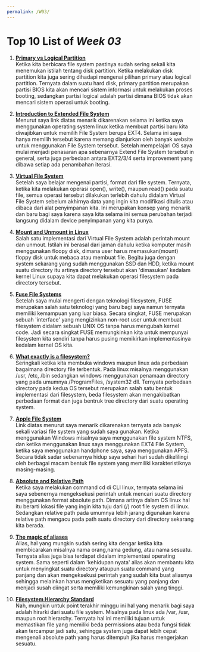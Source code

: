 ```yaml
---
permalink: /W03/
---
```


# Top 10 List of _Week 03_

1. [**Primary vs Logical Partition**](https://www.easeus.com/partition-master/logical-vs-primary.html)<br>
Ketika kita berbicara file system pastinya sudah sering sekali kita menemukan istilah tentang disk partition. Ketika melakukan disk partition kita juga sering dihadapi mengenai pilihan primary atau logical partition. Ternyata dalam suatu hard disk, primary partition merupakan partisi BIOS kita akan mencari sistem informasi untuk melakukan proses booting, sedangkan partisi logical adalah partisi dimana BIOS tidak akan mencari sistem operasi untuk booting.

2. [**Introduction to Extended File System**](https://www.linuxsec.org/2016/11/mengenal-file-system-ext2-ext3-ext4-di.html)<br>
Menurut saya link diatas menarik dikarenakan selama ini ketika saya menggunakan operating system linux ketika membuat partisi baru kita diwajibkan untuk memilih File System berupa EXT4. Selama ini saya hanya memilih tersebut karena memang dianjurkan oleh banyak website untuk menggunakan File System tersebut. Setelah mempelajari OS saya mulai menjadi penasaran apa sebenarnya Extend File System tersebut in general, serta juga perbedaan antara EXT2/3/4 serta improvement yang dibawa setiap ada penambahan iterasi.

3. [**Virtual File System**](https://opensource.com/article/19/3/virtual-filesystems-linux)<br>
Setelah saya belajar mengenai partisi, format dari file system. Ternyata, ketika kita melakukan operasi open(), write(), maupun read() pada suatu file, semua operasi tersebut dilakukan terlebih dahulu didalam Virtual File System sebelum akhirnya data yang ingin kita modifikasi ditulis atau dibaca dari alat penyimpanan kita. Ini merupakan konsep yang menarik dan baru bagi saya karena saya kita selama ini semua perubahan terjadi langsung didalam device penyimpanan yang kita punya.

4. [**Mount and Unmount in Linux**](https://www.computerhope.com/unix/umount.htm)<br>
Salah satu implementasi dari Virtual File System adalah perintah mount dan unmout. Istilah ini berasal dari jaman dahulu ketika komputer masih menggunakan floopy disk, dimana user harus memasukan(mount) floppy disk untuk mebaca atau membuat file. Begitu juga dengan system sekarang yang sudah menggunakan SSD dan HDD, ketika mount suatu directory itu artinya directory tersebut akan 'dimasukan' kedalam kernel Linux supaya kita dapat melakukan operasi filesystem pada directory tersebut.

5. [**Fuse File Systems**](https://www.kernel.org/doc/html/latest/filesystems/fuse.html)<br>
Setelah saya mulai mengerti dengan teknologi filesystem, FUSE merupakan salah satu teknologi yang baru bagi saya namun ternyata memiliki kemampuan yang luar biasa. Secara singkat, FUSE merupakan sebuah 'interface' yang mengizinkan non-root user untuk membuat filesystem didalam sebuah UNIX OS tanpa harus mengubah kernel code. Jadi secara singkat FUSE memungkinkan kita untuk mempunyai filesystem kita sendiri tanpa harus pusing memikirkan implementasinya kedalam kernel OS kita.

6. [**What exactly is a filesystem?**](http://web.cs.ucla.edu/classes/fall10/cs111/scribe/11a/)<br>
Seringkali ketika kita membuka windows maupun linux ada perbedaan bagaimana directory file terbentuk. Pada linux misalnya menggunakan /usr, /etc, /bin sedangkan windows menggunakan penamaan directory yang pada umumnya /ProgramFiles, /system32 dll. Ternyata perbedaan directory pada kedua OS tersebut merupakan salah satu bentuk implementasi dari filesystem, beda filesystem akan mengakibatkan perbedaan format dan juga bentruk tree directory dari suatu operating system.

7. [**Apple File System**](https://developer.apple.com/documentation/foundation/file_system/about_apple_file_system)<br>
Link diatas menurut saya menarik dikarenakan ternyata ada banyak sekali variasi file system yang sudah saya gunakan. Ketika menggunakan Windows misalnya saya menggunakan file system NTFS, dan ketika menggunakan linux saya menggunakan EXT4 File System, ketika saya menggunakan handphone saya, saya menggunakan APFS. Secara tidak sadar sebenarnya hidup saya sehari hari sudah dikelilingi oleh berbagai macam bentuk file system yang memiliki karakteristiknya masing-masing.

8. [**Absolute and Relative Path**](https://www.linux.com/training-tutorials/absolute-path-vs-relative-path-linuxunix/)<br>
Ketika saya melakukan command cd di CLI linux, ternyata selama ini saya sebenernya mengeksekusi perintah untuk mencari suatu directory menggunakan format absolute path. Dimana artinya dalam OS linux hal itu berarti lokasi file yang ingin kita tuju dari (/) root file system di linux. Sedangkan relative path pada umumnya lebih jarang digunakan karena relative path mengacu pada path suatu directory dari directory sekarang kita berada.

9. [**The magic of aliases**](https://opensource.com/article/19/7/bash-aliases)<br>
Alias, hal yang mungkin sudah sering kita dengar ketika kita membicarakan misalnya nama orang,nama gedung, atau nama sesuatu. Ternyata alias juga bisa terdapat didalam implementasi operating system. Sama seperti dalam 'kehidupan nyata' alias akan membantu kita untuk menyingkat suatu directory ataupun suatu command yang panjang dan akan mengeksekusi perintah yang sudah kita buat aliasnya sehingga melainkan harus mengketikan sesuatu yang panjang dan menjadi susah diingat serta memiliki kemungkinan salah yang tinggi.

10. [**Filesystem Hierarchy Standard**](http://openstorage.gunadarma.ac.id/linux/docs/v06/Kuliah/SistemOperasi/BUKU/SistemOperasi-4.X-2/ch15.html)<br>
Nah, mungkin untuk point terakhir minggu ini hal yang menarik bagi saya adalah hirarki dari suatu file system. Misalnya pada linux ada /var, /usr, maupun root hierarchy. Ternyata hal ini memiliki tujuan untuk memastikan file yang memiliki beda permissions atau beda fungsi tidak akan tercampur jadi satu, sehingga system juga dapat lebih cepat mengenali absolute path yang harus ditempuh jika harus mengerjakan sesuatu.
